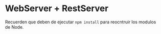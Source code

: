 # WebServer + RestServer

Recuerden que deben de ejecutar ```npm install``` para reocntruir los 
modulos de Node.